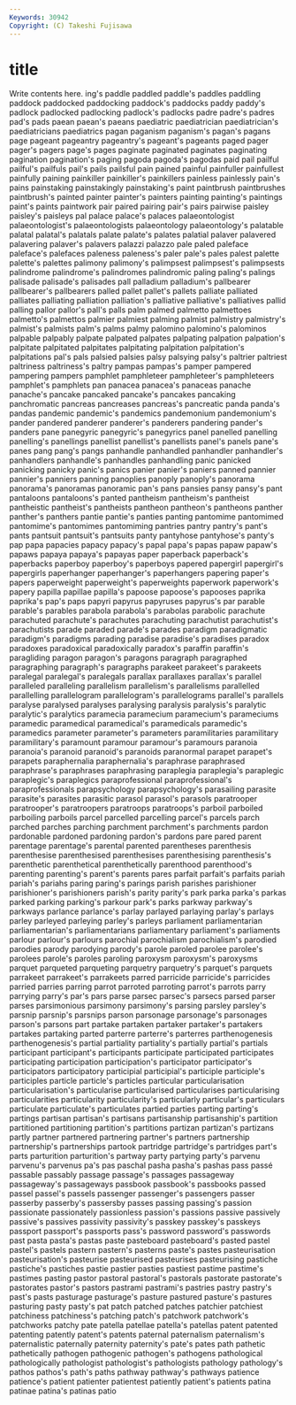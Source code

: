 ```yaml
---
Keywords: 30942 
Copyright: (C) Takeshi Fujisawa
---
```


# title

Write contents here.
ing's paddle paddled paddle's paddles paddling
paddock paddocked paddocking paddock's paddocks paddy paddy's padlock padlocked padlocking
padlock's padlocks padre padre's padres pad's pads paean paean's paeans
paediatric paediatrician paediatrician's paediatricians paediatrics pagan paganism paganism's pagan's pagans
page pageant pageantry pageantry's pageant's pageants paged pager pager's pagers
page's pages paginate paginated paginates paginating pagination pagination's paging pagoda
pagoda's pagodas paid pail pailful pailful's pailfuls pail's pails pailsful
pain pained painful painfuller painfullest painfully paining painkiller painkiller's painkillers
painless painlessly pain's pains painstaking painstakingly painstaking's paint paintbrush paintbrushes
paintbrush's painted painter painter's painters painting painting's paintings paint's paints
paintwork pair paired pairing pair's pairs pairwise paisley paisley's paisleys
pal palace palace's palaces palaeontologist palaeontologist's palaeontologists palaeontology palaeontology's palatable
palatal palatal's palatals palate palate's palates palatial palaver palavered palavering
palaver's palavers palazzi palazzo pale paled paleface paleface's palefaces paleness
paleness's paler pale's pales palest palette palette's palettes palimony palimony's
palimpsest palimpsest's palimpsests palindrome palindrome's palindromes palindromic paling paling's palings
palisade palisade's palisades pall palladium palladium's pallbearer pallbearer's pallbearers palled
pallet pallet's pallets palliate palliated palliates palliating palliation palliation's palliative
palliative's palliatives pallid palling pallor pallor's pall's palls palm palmed
palmetto palmettoes palmetto's palmettos palmier palmiest palming palmist palmistry palmistry's
palmist's palmists palm's palms palmy palomino palomino's palominos palpable palpably
palpate palpated palpates palpating palpation palpation's palpitate palpitated palpitates palpitating
palpitation palpitation's palpitations pal's pals palsied palsies palsy palsying palsy's
paltrier paltriest paltriness paltriness's paltry pampas pampas's pamper pampered pampering
pampers pamphlet pamphleteer pamphleteer's pamphleteers pamphlet's pamphlets pan panacea panacea's
panaceas panache panache's pancake pancaked pancake's pancakes pancaking panchromatic pancreas
pancreases pancreas's pancreatic panda panda's pandas pandemic pandemic's pandemics pandemonium
pandemonium's pander pandered panderer panderer's panderers pandering pander's panders pane
panegyric panegyric's panegyrics panel panelled panelling panelling's panellings panellist panellist's
panellists panel's panels pane's panes pang pang's pangs panhandle panhandled
panhandler panhandler's panhandlers panhandle's panhandles panhandling panic panicked panicking panicky
panic's panics panier panier's paniers panned pannier pannier's panniers panning
panoplies panoply panoply's panorama panorama's panoramas panoramic pan's pans pansies
pansy pansy's pant pantaloons pantaloons's panted pantheism pantheism's pantheist pantheistic
pantheist's pantheists pantheon pantheon's pantheons panther panther's panthers pantie pantie's
panties panting pantomime pantomimed pantomime's pantomimes pantomiming pantries pantry pantry's
pant's pants pantsuit pantsuit's pantsuits panty pantyhose pantyhose's panty's pap
papa papacies papacy papacy's papal papa's papas papaw papaw's papaws
papaya papaya's papayas paper paperback paperback's paperbacks paperboy paperboy's paperboys
papered papergirl papergirl's papergirls paperhanger paperhanger's paperhangers papering paper's papers
paperweight paperweight's paperweights paperwork paperwork's papery papilla papillae papilla's papoose
papoose's papooses paprika paprika's pap's paps papyri papyrus papyruses papyrus's
par parable parable's parables parabola parabola's parabolas parabolic parachute parachuted
parachute's parachutes parachuting parachutist parachutist's parachutists parade paraded parade's parades
paradigm paradigmatic paradigm's paradigms parading paradise paradise's paradises paradox paradoxes
paradoxical paradoxically paradox's paraffin paraffin's paragliding paragon paragon's paragons paragraph
paragraphed paragraphing paragraph's paragraphs parakeet parakeet's parakeets paralegal paralegal's paralegals
parallax parallaxes parallax's parallel paralleled paralleling parallelism parallelism's parallelisms parallelled
parallelling parallelogram parallelogram's parallelograms parallel's parallels paralyse paralysed paralyses paralysing
paralysis paralysis's paralytic paralytic's paralytics paramecia paramecium paramecium's parameciums paramedic
paramedical paramedical's paramedicals paramedic's paramedics parameter parameter's parameters paramilitaries paramilitary
paramilitary's paramount paramour paramour's paramours paranoia paranoia's paranoid paranoid's paranoids
paranormal parapet parapet's parapets paraphernalia paraphernalia's paraphrase paraphrased paraphrase's paraphrases
paraphrasing paraplegia paraplegia's paraplegic paraplegic's paraplegics paraprofessional paraprofessional's paraprofessionals parapsychology
parapsychology's parasailing parasite parasite's parasites parasitic parasol parasol's parasols paratrooper
paratrooper's paratroopers paratroops paratroops's parboil parboiled parboiling parboils parcel parcelled
parcelling parcel's parcels parch parched parches parching parchment parchment's parchments
pardon pardonable pardoned pardoning pardon's pardons pare pared parent parentage
parentage's parental parented parentheses parenthesis parenthesise parenthesised parenthesises parenthesising parenthesis's
parenthetic parenthetical parenthetically parenthood parenthood's parenting parenting's parent's parents pares
parfait parfait's parfaits pariah pariah's pariahs paring paring's parings parish
parishes parishioner parishioner's parishioners parish's parity parity's park parka parka's
parkas parked parking parking's parkour park's parks parkway parkway's parkways
parlance parlance's parlay parlayed parlaying parlay's parlays parley parleyed parleying
parley's parleys parliament parliamentarian parliamentarian's parliamentarians parliamentary parliament's parliaments parlour
parlour's parlours parochial parochialism parochialism's parodied parodies parody parodying parody's
parole paroled parolee parolee's parolees parole's paroles paroling paroxysm paroxysm's
paroxysms parquet parqueted parqueting parquetry parquetry's parquet's parquets parrakeet parrakeet's
parrakeets parred parricide parricide's parricides parried parries parring parrot parroted
parroting parrot's parrots parry parrying parry's par's pars parse parsec
parsec's parsecs parsed parser parses parsimonious parsimony parsimony's parsing parsley
parsley's parsnip parsnip's parsnips parson parsonage parsonage's parsonages parson's parsons
part partake partaken partaker partaker's partakers partakes partaking parted parterre
parterre's parterres parthenogenesis parthenogenesis's partial partiality partiality's partially partial's partials
participant participant's participants participate participated participates participating participation participation's participator
participator's participators participatory participial participial's participle participle's participles particle particle's
particles particular particularisation particularisation's particularise particularised particularises particularising particularities particularity
particularity's particularly particular's particulars particulate particulate's particulates partied parties parting
parting's partings partisan partisan's partisans partisanship partisanship's partition partitioned partitioning
partition's partitions partizan partizan's partizans partly partner partnered partnering partner's
partners partnership partnership's partnerships partook partridge partridge's partridges part's parts
parturition parturition's partway party partying party's parvenu parvenu's parvenus pa's
pas paschal pasha pasha's pashas pass passé passable passably passage
passage's passages passageway passageway's passageways passbook passbook's passbooks passed passel
passel's passels passenger passenger's passengers passer passerby passerby's passersby passes
passing passing's passion passionate passionately passionless passion's passions passive passively
passive's passives passivity passivity's passkey passkey's passkeys passport passport's passports
pass's password password's passwords past pasta pasta's pastas paste pasteboard
pasteboard's pasted pastel pastel's pastels pastern pastern's pasterns paste's pastes
pasteurisation pasteurisation's pasteurise pasteurised pasteurises pasteurising pastiche pastiche's pastiches pastie
pastier pasties pastiest pastime pastime's pastimes pasting pastor pastoral pastoral's
pastorals pastorate pastorate's pastorates pastor's pastors pastrami pastrami's pastries pastry
pastry's past's pasts pasturage pasturage's pasture pastured pasture's pastures pasturing
pasty pasty's pat patch patched patches patchier patchiest patchiness patchiness's
patching patch's patchwork patchwork's patchworks patchy pate patella patellae patella's
patellas patent patented patenting patently patent's patents paternal paternalism paternalism's
paternalistic paternally paternity paternity's pate's pates path pathetic pathetically pathogen
pathogenic pathogen's pathogens pathological pathologically pathologist pathologist's pathologists pathology pathology's
pathos pathos's path's paths pathway pathway's pathways patience patience's patient
patienter patientest patiently patient's patients patina patinae patina's patinas patio

